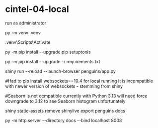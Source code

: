 # cintel-04-local
run as administrator

py -m venv .venv

.venv\Scripts\Activate

py -m pip install --upgrade pip setuptools

py -m pip install --upgrade -r requirements.txt

shiny run --reload --launch-browser penguins/app.py

#Had to pip install websockets==10.4 for local running
It is incompatible with newer version of websockets - stemming from shiny

#Seaborn is not ocmpatible currently with Python 3.13 will need force downgrade to 3.12 to see Seaborn histogram unfortunately

shiny static-assets remove
shinylive export penguins docs

py -m http.server --directory docs --bind localhost 8008